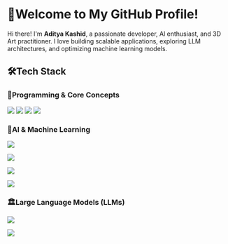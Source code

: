 # 🚀Welcome to My GitHub Profile!

Hi there! I'm **Aditya Kashid**, a passionate developer, Al enthusiast, and 3D Art practitioner. I love building scalable applications, exploring LLM architectures, and optimizing machine learning models.

## 🛠️Tech Stack

### 🔷Programming & Core Concepts

<p align="left">

<img src="https://img.shields.io/badge/Python-3776AB?style=for-the-badge&logo=python&logoColor=white"/>

<img src="https://img.shields.io/badge/React-3776AB?style=for-the-badge&logo=react&logoColor=white"/>

<img src="https://img.shields.io/badge/C++-3776AB?style=for-the-badge&logo=c++&logoColor=white"/>

<img src="https://img.shields.io/badge/JavaScript-3776AB?style=for-the-badge&logo=javascript&logoColor=white"/>


### 🤖Al & Machine Learning

<p align="left">

<img
src="https://img.shields.io/badge/Machine%20Learning-FF6F00?style=for-the-badge&logo=mlflow&logoColor=white"/>

<img
src="https://img.shields.io/badge/Deep%20Learning-FF0000?style=for-the-badge&logo=pytorch&logoColor=white"/>

<img 
src="https://img.shields.io/badge/TensorFlow-FF6F00?style=for-the-badge&logo=tensorflow&logoColor=white"/>

<img
src="https://img.shields.io/badge/PyTorch-EE4C2C?style=for-the-badge&logo=pytorch&logoColor=white"/></p>

### 🏛Large Language Models (LLMs)

<p align="left">

<img
src="https://img.shields.io/badge/GPT00-005571?style=for-the-badge&logo=openai&logoColor=white"/>

<img src="https://img.shields.io/badge/BERT -1F425F?style=for-the-badge&logo=google&logoColor=white" /> 

